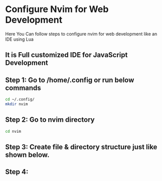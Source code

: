# Configure Nvim for Web Development
Here You Can follow steps to configure nvim for web development like an IDE using Lua

## It is Full customized IDE for JavaScript Development

## Step 1: Go to /home/.config or run below commands
``` bash
cd ~/.config/
mkdir nvim
```

## Step 2: Go to nvim directory
``` bash
cd nvim
```
## Step 3: Create file & directory structure just like shown below.

## Step 4:
